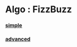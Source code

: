 # Algo : FizzBuzz
### [simple](https://sbondaryev.github.io/fulll/Algo/fizzbuzz.html)
### [advanced](https://sbondaryev.github.io/fulll/Algo/fizzbuzz-advanced.html)
